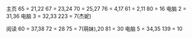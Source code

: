 主页
65 = 21,22
67 = 23,24
70 = 25,27
76 = 4,17
61 = 2,11
80 = 16
电脑 2 = 31,36
电脑 3 = 32,33
223 = 7(杰妮)

阅读
60 = 37,38
72 = 28
75 = 7(萌妹),20
81 = 30
电脑 5 = 34,35
139 = 10
